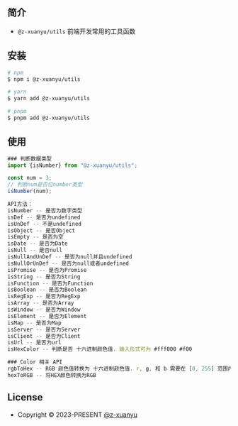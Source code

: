 ## 简介

- `@z-xuanyu/utils` 前端开发常用的工具函数

## 安装

```bash
# npm
$ npm i @z-xuanyu/utils

# yarn
$ yarn add @z-xuanyu/utils

# pnpm
$ pnpm add @z-xuanyu/utils
```

## 使用

```typescript
### 判断数据类型
import {isNumber} from "@z-xuanyu/utils";

const num = 3;
// 判断num是否位number类型
isNumber(num);

API方法：
isNumber -- 是否为数字类型
isDef -- 是否为undefined
isUnDef -- 不是undefined
isObject -- 是否Object
isEmpty -- 是否为空
isDate -- 是否为Date
isNull -- 是否null
isNullAndUnDef -- 是否为null并且undefined
isNullOrUnDef -- 是否为null或者undefined
isPromise -- 是否为Promise
isString -- 是否为String
isFunction -- 是否为Function
isBoolean -- 是否为Boolean
isRegExp -- 是否为RegExp
isArray -- 是否为Array
isWindow -- 是否为Window
isElement -- 是否为Element
isMap -- 是否为Map
isServer -- 是否为Server
isClient -- 是否为Client
isUrl -- 是否为url
isHexColor -- 判断是否 十六进制颜色值. 输入形式可为 #fff000 #f00

### Color 相关 API
rgbToHex -- RGB 颜色值转换为 十六进制颜色值. r, g, 和 b 需要在 [0, 255] 范围内
hexToRGB -- 将HEX颜色转换为RGB
```

## License

- Copyright © 2023-PRESENT [@z-xuanyu](https://github.com/z-xuanyu)
